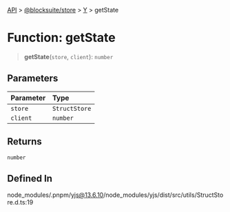 [API](../../../../../index.md) > [@blocksuite/store](../../../index.md) > [Y](../index.md) > getState

# Function: getState

> **getState**(`store`, `client`): `number`

## Parameters

| Parameter | Type |
| :------ | :------ |
| `store` | `StructStore` |
| `client` | `number` |

## Returns

`number`

## Defined In

node\_modules/.pnpm/yjs@13.6.10/node\_modules/yjs/dist/src/utils/StructStore.d.ts:19
